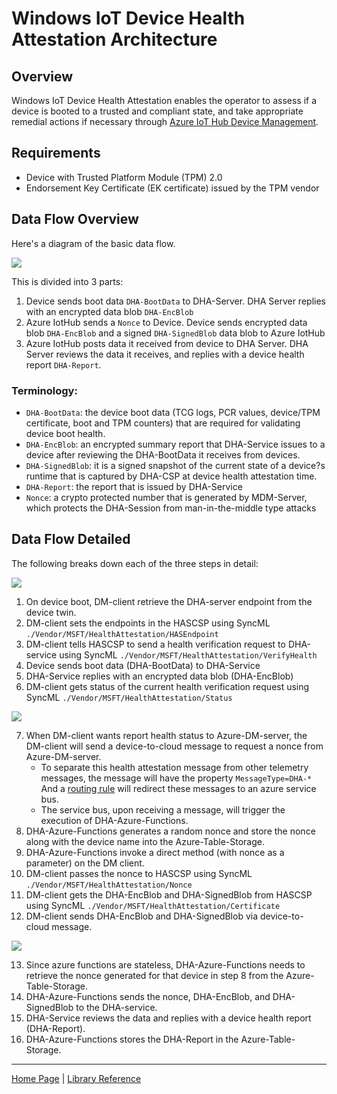 # Windows IoT Device Health Attestation Architecture

## Overview

Windows IoT Device Health Attestation enables the operator to assess if a device is booted to a trusted and compliant state, and take appropriate remedial actions if necessary through [Azure IoT Hub Device Management](../README.md).

## Requirements

- Device with Trusted Platform Module (TPM) 2.0
- Endorsement Key Certificate (EK certificate) issued by the TPM vendor

## Data Flow Overview
Here's a diagram of the basic data flow.  

<img src="dha-architecture-overview.png"/>

This is divided into 3 parts:

1.	Device sends boot data ```DHA-BootData``` to DHA-Server.  DHA Server replies with an encrypted data blob ```DHA-EncBlob```
2.	Azure IotHub sends a ```Nonce``` to Device.  Device sends encrypted data blob ```DHA-EncBlob``` and a signed ```DHA-SignedBlob``` data blob to Azure IotHub
3.	Azure IotHub posts data it received from device to DHA Server.  DHA Server reviews the data it receives, and replies with a device health report ```DHA-Report```.

### Terminology:

- ```DHA-BootData```: the device boot data (TCG logs, PCR values, device/TPM certificate, boot and TPM counters) that are required for validating device boot health.
- ```DHA-EncBlob```: an encrypted summary report that DHA-Service issues to a device after reviewing the DHA-BootData it receives from devices.
- ```DHA-SignedBlob```: it is a signed snapshot of the current state of a device?s runtime that is captured by DHA-CSP at device health attestation time.
- ```DHA-Report```: the report that is issued by DHA-Service 
- ```Nonce```: a crypto protected number that is generated by MDM-Server, which protects the DHA-Session from man-in-the-middle type attacks


## Data Flow Detailed

The following breaks down each of the three steps in detail:

<img src="dha-architecture-detail1.png"/>

1.	On device boot, DM-client retrieve the DHA-server endpoint from the device twin.
2.	DM-client sets the endpoints in the HASCSP using SyncML ```./Vendor/MSFT/HealthAttestation/HASEndpoint```
3.	DM-client tells HASCSP to send a health verification request to DHA-service using SyncML  ```./Vendor/MSFT/HealthAttestation/VerifyHealth```
4.	Device sends boot data (DHA-BootData) to DHA-Service 
5.	DHA-Service replies with an encrypted data blob (DHA-EncBlob)
6.	DM-client gets status of the current health verification request using SyncML ```./Vendor/MSFT/HealthAttestation/Status```


<img src="dha-architecture-detail2.png"/>

7.	When DM-client wants report health status to Azure-DM-server, the DM-client will send a device-to-cloud message to request a nonce from Azure-DM-server.  
	- To separate this health attestation message from other telemetry messages, the message will have the property ```MessageType=DHA-*```  And a [routing rule](https://azure.microsoft.com/en-us/blog/azure-iot-hub-message-routing-enhances-device-telemetry-and-optimizes-iot-infrastructure-resources/) will redirect these messages to an azure service bus. 
	-	The service bus, upon receiving a message, will trigger the execution of DHA-Azure-Functions.
8.	DHA-Azure-Functions generates a random nonce and store the nonce along with the device name into the Azure-Table-Storage.
9.	DHA-Azure-Functions invoke a direct method (with nonce as a parameter) on the DM client.
10.	DM-client passes the nonce to HASCSP using SyncML ```./Vendor/MSFT/HealthAttestation/Nonce```
11.	DM-client gets the DHA-EncBlob and DHA-SignedBlob from HASCSP using SyncML ```./Vendor/MSFT/HealthAttestation/Certificate```
12.	DM-client sends DHA-EncBlob and DHA-SignedBlob via device-to-cloud message.

<img src="dha-architecture-detail3.png"/>

13.	Since azure functions are stateless, DHA-Azure-Functions needs to retrieve the nonce generated for that device in step 8 from the Azure-Table-Storage.
14.	DHA-Azure-Functions sends the nonce, DHA-EncBlob, and DHA-SignedBlob to the DHA-service.
15.	DHA-Service reviews the data and replies with a device health report (DHA-Report).
16.	DHA-Azure-Functions stores the DHA-Report in the Azure-Table-Storage.

----

[Home Page](../README.md) | [Library Reference](library-reference.md)
